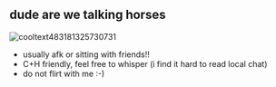 ## dude are we talking horses

![cooltext483181325730731](https://github.com/user-attachments/assets/2a746fcc-32b3-46e2-ad58-e5e0b2e1124e)



- usually afk or sitting with friends!!
- C+H friendly, feel free to whisper (i find it hard to read local chat)
- do not flirt with me :-) 



<!--
**erenville/erenville** is a ✨ _special_ ✨ repository because its `README.md` (this file) appears on your GitHub profile.

Here are some ideas to get you started:

- 🔭 I’m currently working on ...
- 🌱 I’m currently learning ...
- 👯 I’m looking to collaborate on ...
- 🤔 I’m looking for help with ...
- 💬 Ask me about ...
- 📫 How to reach me: ...
- 😄 Pronouns: ...
- ⚡ Fun fact: ...
-->
